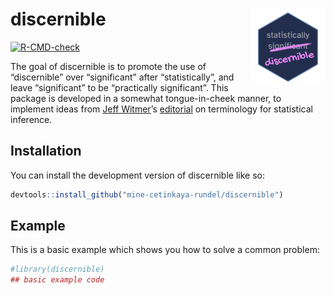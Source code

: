
<!-- README.md is generated from README.Rmd. Please edit that file -->

# discernible <img src="man/figures/logo.png" align="right" height="120" />

<!-- badges: start -->

[![R-CMD-check](https://github.com/mine-cetinkaya-rundel/discernible/actions/workflows/R-CMD-check.yaml/badge.svg)](https://github.com/mine-cetinkaya-rundel/discernible/actions/workflows/R-CMD-check.yaml)
<!-- badges: end -->

The goal of discernible is to promote the use of “discernible” over
“significant” after “statistically”, and leave “significant” to be
“practically significant”. This package is developed in a somewhat
tongue-in-cheek manner, to implement ideas from [Jeff
Witmer](https://www.oberlin.edu/jeff-witmer)’s
[editorial](https://doi.org/10.1080/10691898.2019.1702415) on
terminology for statistical inference.

## Installation

You can install the development version of discernible like so:

``` r
devtools::install_github("mine-cetinkaya-rundel/discernible")
```

## Example

This is a basic example which shows you how to solve a common problem:

``` r
#library(discernible)
## basic example code
```
